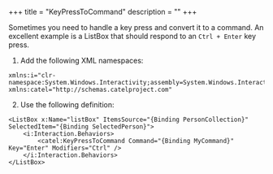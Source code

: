 +++
title = "KeyPressToCommand" 
description = ""
+++

Sometimes you need to handle a key press and convert it to a command. An excellent example is a ListBox that should respond to an `Ctrl + Enter` key press.

1) Add the following XML namespaces:

```
xmlns:i="clr-namespace:System.Windows.Interactivity;assembly=System.Windows.Interactivity"
xmlns:catel="http://schemas.catelproject.com"
```

2) Use the following definition:

```
<ListBox x:Name="listBox" ItemsSource="{Binding PersonCollection}" SelectedItem="{Binding SelectedPerson}">
    <i:Interaction.Behaviors>
        <catel:KeyPressToCommand Command="{Binding MyCommand}" Key="Enter" Modifiers="Ctrl" />
    </i:Interaction.Behaviors>
</ListBox>
```
